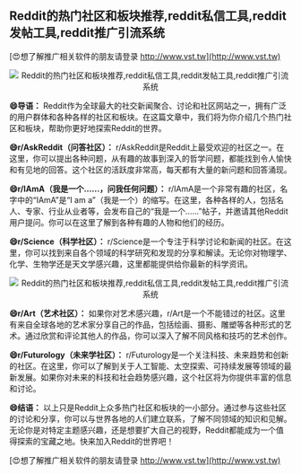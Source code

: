 ## **Reddit的热门社区和板块推荐,reddit私信工具,reddit发帖工具,reddit推广引流系统**

[😍想了解推广相关软件的朋友请登录 http://www.vst.tw](http://www.vst.tw)

 <center><img src="https://vst.tw/MP4/tuiguang/png/0.png" alt="Reddit的热门社区和板块推荐,reddit私信工具,reddit发帖工具,reddit推广引流系统"></center>

**😄导语：**
Reddit作为全球最大的社交新闻聚合、讨论和社区网站之一，拥有广泛的用户群体和各种各样的社区和板块。在这篇文章中，我们将为你介绍几个热门社区和板块，帮助你更好地探索Reddit的世界。

**😄r/AskReddit（问答社区）：**
r/AskReddit是Reddit上最受欢迎的社区之一。在这里，你可以提出各种问题，从有趣的故事到深入的哲学问题，都能找到令人愉快和有见地的回答。这个社区的活跃度非常高，每天都有大量的新问题和回答涌现。

**😄r/IAmA（我是一个……，问我任何问题）：**
r/IAmA是一个非常有趣的社区，名字中的“IAmA”是“I am a”（我是一个）的缩写。在这里，各种各样的人，包括名人、专家、行业从业者等，会发布自己的“我是一个……”帖子，并邀请其他Reddit用户提问。你可以在这里了解到各种有趣的人物和他们的经历。

**😄r/Science（科学社区）：**
r/Science是一个专注于科学讨论和新闻的社区。在这里，你可以找到来自各个领域的科学研究和发现的分享和解读。无论你对物理学、化学、生物学还是天文学感兴趣，这里都能提供给你最新的科学资讯。

 <center><img src="https://vst.tw/MP4/tuiguang/png/6.png" alt="Reddit的热门社区和板块推荐,reddit私信工具,reddit发帖工具,reddit推广引流系统"></center>

**😄r/Art（艺术社区）：**
如果你对艺术感兴趣，r/Art是一个不能错过的社区。这里有来自全球各地的艺术家分享自己的作品，包括绘画、摄影、雕塑等各种形式的艺术。通过欣赏和评论其他人的作品，你可以深入了解不同风格和技巧的艺术创作。

**😄r/Futurology（未来学社区）：**
r/Futurology是一个关注科技、未来趋势和创新的社区。在这里，你可以了解到关于人工智能、太空探索、可持续发展等领域的最新发展。如果你对未来的科技和社会趋势感兴趣，这个社区将为你提供丰富的信息和讨论。

**😄结语：**
以上只是Reddit上众多热门社区和板块的一小部分。通过参与这些社区的讨论和分享，你可以与世界各地的人们建立联系，了解不同领域的知识和见解。无论你是对特定主题感兴趣，还是想要扩大自己的视野，Reddit都能成为一个值得探索的宝藏之地。快来加入Reddit的世界吧！

[😍想了解推广相关软件的朋友请登录 http://www.vst.tw](http://www.vst.tw)




